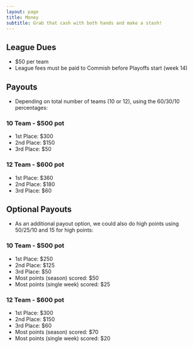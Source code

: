 ```yaml
---
layout: page
title: Money
subtitle: Grab that cash with both hands and make a stash!
---
```


## League Dues
- $50 per team
- League fees must be paid to Commish before Playoffs start (week 14)

## Payouts
- Depending on total number of teams (10 or 12), using the 60/30/10 percentages:

### 10 Team - $500 pot
- 1st Place: $300
- 2nd Place: $150
- 3rd Place: $50

### 12 Team - $600 pot
- 1st Place: $360
- 2nd Place: $180
- 3rd Place: $60

## Optional Payouts
- As an additional payout option, we could also do high points using 50/25/10 and 15 for high points:

### 10 Team - $500 pot
- 1st Place: $250
- 2nd Place: $125
- 3rd Place: $50
- Most points (season) scored: $50
- Most points (single week) scored: $25

### 12 Team - $600 pot
- 1st Place: $300
- 2nd Place: $150
- 3rd Place: $60
- Most points (season) scored: $70
- Most points (single week) scored: $20
